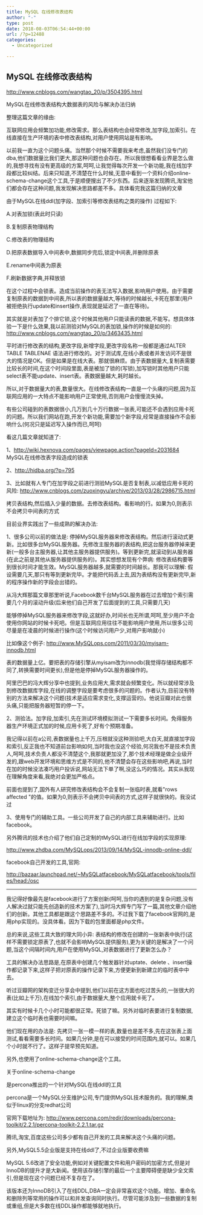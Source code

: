 ```yaml
---
title: MySQL 在线修改表结构
author: "-"
type: post
date: 2018-08-03T06:54:44+00:00
url: /?p=12488
categories:
  - Uncategorized

---
```

## MySQL 在线修改表结构
http://www.cnblogs.com/wangtao_20/p/3504395.html

MySQL在线修改表结构大数据表的风险与解决办法归纳
  
整理这篇文章的缘由: 

互联网应用会频繁加功能,修改需求。那么表结构也会经常修改,加字段,加索引。在线直接在生产环境的表中修改表结构,对用户使用网站是有影响。

以前我一直为这个问题头痛。当然那个时候不需要我来考虑,虽然我们没专门的dba,他们数据量比我们更大,那这种问题也会存在。所以我很想看看业界是怎么做的,我想寻找有没有更高级的方案,呵呵,让我觉得每次开发一个新功能,我在线加字段都比较纠结。后来只知道,不清楚在什么时候,无意中看到一个资料介绍online-schema-change这个工具,于是顺便搜出了不少东西。后来逐渐发现腾讯,淘宝他们都会存在这种问题,我发现解决思路都差不多。具体看完我这篇归纳的文章

由于MySQL在线ddl(加字段、加索引等修改表结构之类的操作) 过程如下: 

A.对表加锁(表此时只读)
  
B.复制原表物理结构
  
C.修改表的物理结构
  
D.把原表数据导入中间表中,数据同步完后,锁定中间表,并删除原表
  
E.rename中间表为原表
  
F.刷新数据字典,并释放锁

在这个过程中会锁表。造成当前操作的表无法写入数据,影响用户使用。由于需要复制原表的数据到中间表,所以表的数据量越大,等待的时候越长,卡死在那里(用户被拒绝执行update和insert操作,表现就是延迟了一直在等待)。

其实就是对表加了个排它锁,这个时候其他用户只能读表的数据,不能写。想具体体验一下是什么效果,我以前测验对MySQL的表加锁,操作的时候是如何的: http://www.cnblogs.com/wangtao_20/p/3463435.html

平时进行修改表的结构,更改字段,新增字段,更改字段名称一般都是通过ALTER TABLE TABLENAE 语法进行修改的。对于测试库,在线小表或者并发访问不是很大的情况是OK。但是如果是在线大表。那就很麻烦。由于表数据量大,复制表需要比较长的时间,在这个时间段里面,表是被加了锁的(写锁),加写锁时其他用户只能select表不能update、insert表。表数据量越大,耗时越长。

所以,对于数据量大的表,数量很大。在线修改表结构一直是一个头痛的问题,因为互联网应用的一大特点不能影响用户正常使用,否则用户会慢慢流失掉。

有些公司碰到的表数据很小,几万到几十万行数据一张表,可能还不会遇到应用卡死的问题。所以我们网站在跑,开发个新功能,需要加个新字段,经常是直接操作不会影响什么(何况只是延迟写入操作而已,呵呵)

看这几篇文章就知道了: 

1、http://wiki.hexnova.com/pages/viewpage.action?pageId=2031684 MySQL在线修改表字段造成的锁表

2、http://hidba.org/?p=795

3、比如就有人专门在加字段之前进行测验MySQL是否复制表,以减低应用卡死的风险: http://www.cnblogs.com/zuoxingyu/archive/2013/03/28/2986715.html

拷贝表结构,然后插入少量的数据。去修改表结构。看影响的行。如果为0,则表示不会拷贝中间表的方式

目前业界实践出了一些成熟的解决办法: 

1、很多公司以前的做法是: 停掉MySQL服务器来修改表结构。然后进行滚动式更新。比如很多台MySQL服务器。先修改主服务器的表结构,把这台服务器停掉来更新(一般多台主服务器,让其他主服务器提供服务)。等到更新完,就滚动到从服务器(在此之前是其他从服务器提供服务的)。其实想想发现有个弊病: 修改表结构要等到很长时间才能生效。MySQL服务器越多,就需要的时间越长。那我可以理解: 假设需要几天,那只有等到更新完毕。才能把代码丢上去,因为表结构没有更新完毕,新的程序操作新的字段会出错的。

从冯大辉那篇文章那里听说,Facebook数千台MySQL服务器在过去增加个索引需要几个月的滚动升级(后来他们自己开发了后面提到的工具,只需要几天)

能够停掉MySQL服务器来修改字段,这就好办,时间长也无所谓,呵呵,至少用户不会使用你网站的时候卡死吧。但是互联网应用往往不能影响用户使用,所以很多公司尽量是在凌晨的时候进行操作(这个时候访问用户少,对用户影响就小)

比如像这个例子: http://www.MySQLops.com/2011/03/30/myisam-innodb.html

表的数据量上亿。要把表的存储引擎从myisam改为innodb(我觉得存储结构都不同了,转换需要时间更长),但是他是停掉MySQL服务器操作的。

阿里巴巴的冯大辉分享中也提到,业务应用大,需求就会频繁变化。所以就经常涉及到修改数据库字段,在线的调整字段是要考虑很多的问题的。作者认为,目前没有特别的方法来解决这个问题(技术是适应需求变化,支撑运营的)。他说豆瓣对此也很头痛,只能把服务器短暂的停一下。

2、测验法。加字段,加索引,先在测试环境模拟测试一下需要多长时间。免得服务器生产环境正式加的时候,应用卡死了,好有个预期准备。

我记得以前在a公司,表数据量也上千万,压根就没这种测验吧,大白天,就直接加字段和索引,反正我也不知道前台影响如何,当时我也没这个经验,何况我也不是技术负责人,呵呵,技术负责人都没不清楚这个,我那就更加没了,那个技术经理是做企业级开发的,跟web开发环境和思维方式是不同的,他不清楚会存在这些影响吧,再说,当时在加的时候没法凑巧用户投诉说,网站无法下单了啊,没这么巧的情况。其实从我现在理解角度来看,我绝对会更加严格点。

前面也提到了,国外有人研究修改表结构会不会复制一张临时表,就看"rows affected "的值。如果为0,则表示不会拷贝中间表的方式,这样子就很快的。我没试过

3、使用专门的辅助工具。一些公司开发了自己的内部工具来辅助进行。比如facebook。

另外腾讯的技术也介绍了他们自己定制的tMySQL进行在线加字段的实现原理: 

http://www.zhdba.com/MySQLops/2013/09/14/MySQL-innodb-online-ddl/

facebook自己开发的工具,官网: 

http://bazaar.launchpad.net/~MySQLatfacebook/MySQLatfacebook/tools/files/head:/osc

* * *

我记得好像最先是facebook进行了方案创新(呵呵,当你的遇到的是复杂问题,没有人解决过就只能先创造新的技术方案了),当时冯大辉专门写了一篇,其他文章介绍他们的创新。其他工具都是跟这个思路差不多的。不过我下载了facebook官网的,是用php实现的。没具体看。因为下载的包里面都是php文件。

总的来说,这些工具大致的理大同小异: 表结构的修改在创建的一张新表中执行(这样不需要锁定原表了,也就不会影响MySQL提供服务),更为关键的是解决了一个问题,当这个间隔时间内,用户在使用MySQL,对表数据进行了更新怎么办？

工具的解决办法思路是,在原表中创建几个触发器针对uptate、delete 、insert操作都记录下来,这样子把对原表的操作记录下来,方便更新到新建立的临时表中中去。

听过豆瓣网的架构变迁分享会中提到,他们以前在这方面也吃过苦头的,一张很大的表(比如上千万),在线加个索引,由于数据量大,整个应用就卡死了。

其实有时候卡几个小时可能都很正常。死锁了嘛。另外对临时表要进行复制数据,建立这个临时表也需要时间嘛。

他们现在用的办法是: 先拷贝一张一模一样的表,数量也是差不多,先在这张表上面测试,看看需要多长时间。如果几分钟,是在可以接受的时间范围内,就可以。如果几个小时就不行了。这样子提早预先知道。

另外,也使用了online-schema-change这个工具。

关于online-schema-change

是percona推出的一个针对MySQL在线ddl的工具

percona是一个MySQL分支维护公司,专门提供MySQL技术服务的。我的理解,类似于linux的分支redhat公司

官网下载地址为: http://www.percona.com/redir/downloads/percona-toolkit/2.2.1/percona-toolkit-2.2.1.tar.gz

腾讯,淘宝,百度这些公司多少都有自己开发的工具来解决这个头痛的问题。

另外,MySQL5.5企业版是支持在线ddl了,不过企业版要收费嘛

MySQL 5.6改进了安全功能,例如对关键配置文件和用户密码的加密方式,但是对InnoDB的提升才是大新闻。使用该存储引擎的最后一个主要障碍便是缺少全文索引,但是现在这个问题已经不复存在了。

该版本还为InnoDB引入了在线DDL,DBA一定会非常喜欢这个功能。增加、重命名和删除列等常用的操作可以和并发查询同时执行。尽管可能涉及到一些数据的复制或重组,但是大多数在线DDL操作都能够就地执行。
